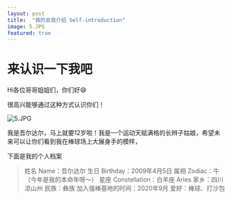 ```yaml
---
layout: post
title:  "我的自我介绍 Self-introduction"
image: 5.JPG
featured: true
---
```

# 来认识一下我吧
Hi各位哥哥姐姐们，你们好😄

很高兴能够通过这种方式认识你们！

![5.JPG](..assets/images/5.JPG)

我是吾尔达尔，马上就要12岁啦！我是一个运动天赋满格的长辫子姑娘，希望未来可以让你们看到我在棒球场上大展身手的模样，

下面是我的个人档案
> 姓名 Name：吾尔达尔
> 生日 Birthday：2009年4月5日
> 属相 Zodiac：牛（今年是我的本命年呀～）
> 星座 Constellation：白羊座 Aries
> 家乡：四川凉山州
> 民族：彝族
> 加入强棒基地的时间：2020年9月
> 爱好：棒球、打沙包

